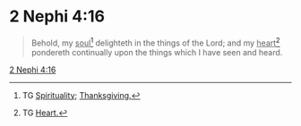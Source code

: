 # 2 Nephi 4:16

> Behold, my <u>soul</u>[^a] delighteth in the things of the Lord; and my <u>heart</u>[^b] pondereth continually upon the things which I have seen and heard.

[2 Nephi 4:16](https://www.churchofjesuschrist.org/study/scriptures/bofm/2-ne/4?lang=eng&id=p16#p16)


[^a]: TG [Spirituality](https://www.churchofjesuschrist.org/study/scriptures/tg/spirituality?lang=eng); [Thanksgiving.](https://www.churchofjesuschrist.org/study/scriptures/tg/thanksgiving?lang=eng)
[^b]: TG [Heart.](https://www.churchofjesuschrist.org/study/scriptures/tg/heart?lang=eng)

